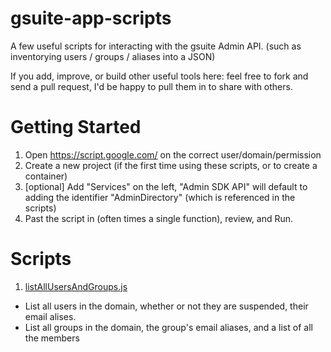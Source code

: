 # gsuite-app-scripts

A few useful scripts for interacting with the gsuite Admin API.
(such as inventorying users / groups / aliases into a JSON)

If you add, improve, or build other useful tools here: feel free to fork and send a pull request, I'd be happy to pull them in to share with others.


# Getting Started

1. Open https://script.google.com/ on the correct user/domain/permission
2. Create a new project (if the first time using these scripts, or to create a container)
3. [optional] Add "Services" on the left, "Admin SDK API" will default to adding the identifier "AdminDirectory" (which is referenced in the scripts)
4. Past the script in (often times a single function), review, and Run.
# Scripts

1. [listAllUsersAndGroups.js](listAllUsersAndGroups.js)
  * List all users in the domain, whether or not they are suspended, their email alises.  
  * List all groups in the domain, the group's email aliases, and a list of all the members
